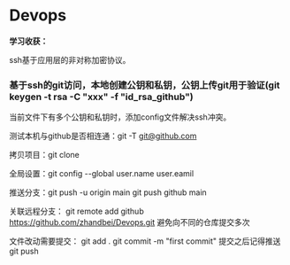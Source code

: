 # Devops
**学习收获：**

ssh基于应用层的非对称加密协议。

### 基于ssh的git访问，本地创建公钥和私钥，公钥上传git用于验证(git keygen -t rsa -C "xxx" -f "id_rsa_github")

当前文件下有多个公钥和私钥时，添加config文件解决ssh冲突。

测试本机与github是否相连通：git -T git@github.com

拷贝项目：git clone 

全局设置：git config --global user.name  user.eamil

推送分支：git push -u origin main    git push github main

关联远程分支： git remote add github https://github.com/zhandbei/Devops.git    避免向不同的仓库提交多次

文件改动需要提交： git add .  git commit -m "first commit"    提交之后记得推送git push




